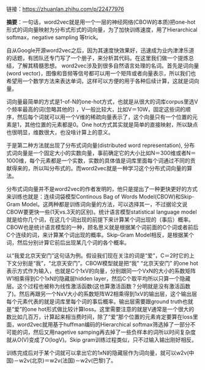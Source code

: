 链接：https://zhuanlan.zhihu.com/p/22477976

**摘要**：一句话，word2vec就是用一个一层的神经网络(CBOW的本质)把one-hot形式的词向量映射为分布式形式的词向量，为了加快训练速度，用了Hierarchical softmax，negative sampling 等trick。

自从Google开源word2vec之后，因为其速度快效果好，迅速成为业内津津乐道的话题，有团队还专门写了一个册子，来分析其代码。在这里我们做一个提炼总结，了解其精髓思想。
word2vec涉及到很多自然语言处理的名词。首先是词向量(word vector)，图像和音频等信号都可以用一个矩阵或者向量表示，所以我们也希望用一个数学方法来表达单词，这样可以方便的用于各种后续计算，这就是词向量。

词向量最简单的方式是1-of-N的one-hot方式，也就是从很大的词库corpus里选V个频率最高的词(忽略其他的) ，V一般比较大，比如V＝10W，固定这些词的顺序，然后每个词就可以用一个V维的稀疏向量表示了，这个向量只有一个位置的元素是1，其他位置的元素都是0。One hot方式其实就是简单的直接映射，所以缺点也很明显，维数很大，也没啥计算上的意义。

于是第二种方法就出现了分布式词向量(distributed word representation), 分布式词向量是一个固定大小的实数向量，事前确定它的大小比如N＝300维或者N＝1000维，每个元素都是一个实数，实数的具体值是词库里面每个词通过不同的贡献得来的，所以叫分布式的。而word2vec就是一种学习这个分布式词向量的算法。

分布式词向量并不是word2vec的作者发明的，他只是提出了一种更快更好的方式来训练也就是：连续词袋模型Continous Bag of Words Model(CBOW)和Skip-Gram Model。这两种都是训练词向量的方法，可以选择其一，不过据论文说CBOW要更快一些(1天vs.3天的区别)。统计语言模型statistical language model就是给你几个词，在这几个词出现的前提下来计算某个词出现的（事后）概率。CBOW也是统计语言模型的一种，顾名思义就是根据某个词前面的C个词或者前后C个连续的词，来计算某个词出现的概率。Skip-Gram Model相反，是根据某个词，然后分别计算它前后出现某几个词的各个概率。

以“我爱北京天安门”这句话为例。假设我们现在关注的词是“爱”，C＝2时它的上下文分别是“我”，“北京天安门”。CBOW模型就是把“我” “北京天安门” 的one hot表示方式作为输入，也就是C个1xV的向量，分别跟同一个VxN的大小的系数矩阵W1相乘得到C个1xN的隐藏层hidden layer，然后C个取平均所以只算一个隐藏层。这个过程也被称为线性激活函数(这也算激活函数？分明就是没有激活函数了)。然后再跟另一个NxV大小的系数矩阵W2相乘得到1xV的输出层，这个输出层每个元素代表的就是词库里每个词的事后概率。输出层需要跟ground truth也就是“爱”的one hot形式做比较计算loss。这里需要注意的就是V通常是一个很大的数比如几百万，计算起来相当费时间，除了“爱”那个位置的元素肯定要算在loss里面，word2vec就用基于huffman编码的Hierarchical softmax筛选掉了一部分不可能的词，然后又用nagetive samping再去掉了一些负样本的词所以时间复杂度就从O(V)变成了O(logV)。Skip gram训练过程类似，只不过输入输出刚好相反。

训练完成后对于某个词就可以拿出它的1xN的隐藏层作为词向量，就可以w2v(中国)－w2v(北京)＝w2v(法国)－w2v(巴黎)了。

